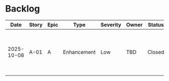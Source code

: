# Backlog

| Date | Story | Epic | Type | Severity | Owner | Status | Notes |
|------|-------|------|------|----------|-------|--------|-------|
| 2025-10-08 | A-01 | A | Enhancement | Low | TBD | Closed | Add logging for NPC creation in npcService.create (e.g., console.log or proper logger). Related to story-1.1.md |